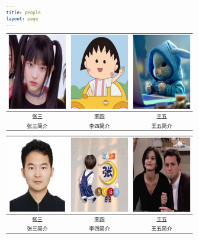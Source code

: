 ```yaml
---
title: people
layout: page
---
```


| <img src="/assets/images/people/People11.jpg" width = "200" height = "200"/> | <img src="/assets/images/people/txy.jpg" width = "200" height = "200"/> | <img src="/assets/images/people/cxy.jpg" width = "200" height = "200"/> |
|:----------------------------------------------------------------------------:|:-----------------------------------------------------------------------:|:-----------------------------------------------------------------------:|
|                        [张三](https://github.com/linux)                        |                     [李四](https://github.com/linux)                      |                     [王五](https://github.com/linux)                      |
|                                     张三简介                                     |                                  李四简介                                   |                                  王五简介                                   |


| <img src="/assets/images/people/index.jpg" width = "200" height = "200"/> | <img src="/assets/images/people/zsj.jpg" width = "200" height = "200"/> | <img src="/assets/images/people/mxy.jpg" width = "200" height = "200"/> |
|:-------------------------------------------------------------------------:|:-----------------------------------------------------------------------:|:-----------------------------------------------------------------------:|
|                      [张三](https://github.com/linux)                       |                     [李四](https://github.com/linux)                      |                     [王五](https://github.com/linux)                      |
|                                   张三简介                                    |                                  李四简介                                   |                                  王五简介                                   |
